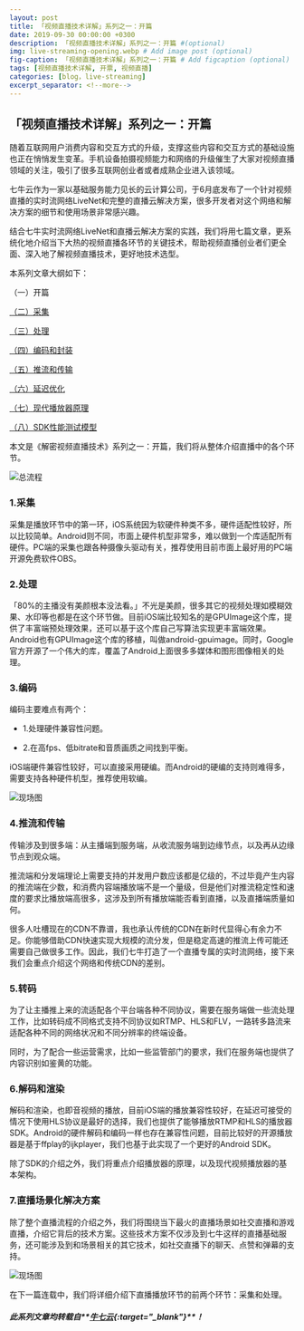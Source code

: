 ```yaml
---
layout: post
title: 「视频直播技术详解」系列之一：开篇
date: 2019-09-30 00:00:00 +0300
description: 「视频直播技术详解」系列之一：开篇 #(optional)
img: live-streaming-opening.webp # Add image post (optional)
fig-caption: 「视频直播技术详解」系列之一：开篇 # Add figcaption (optional)
tags: [视频直播技术详解, 开票, 视频直播]
categories: [blog，live-streaming]
excerpt_separator: <!--more-->
---
```


## **「视频直播技术详解」系列之一：开篇**

随着互联网用户消费内容和交互方式的升级，支撑这些内容和交互方式的基础设施也正在悄悄发生变革。手机设备拍摄视频能力<!--more-->和网络的升级催生了大家对视频直播领域的关注，吸引了很多互联网创业者或者成熟企业进入该领域。

七牛云作为一家以基础服务能力见长的云计算公司，于6月底发布了一个针对视频直播的实时流网络LiveNet和完整的直播云解决方案，很多开发者对这个网络和解决方案的细节和使用场景非常感兴趣。

结合七牛实时流网络LiveNet和直播云解决方案的实践，我们将用七篇文章，更系统化地介绍当下大热的视频直播各环节的关键技术，帮助视频直播创业者们更全面、深入地了解视频直播技术，更好地技术选型。

本系列文章大纲如下：

（一）开篇

[（二）采集](https://wowfrank.github.io/live-streaming-collection/)

[（三）处理](https://wowfrank.github.io/live-streaming-proceed/)

[（四）编码和封装](https://wowfrank.github.io/live-streaming-code-and-encapsulation/)

[（五）推流和传输](https://wowfrank.github.io/live-streaming-push-and-transport/)

[（六）延迟优化](https://wowfrank.github.io/live-streaming-optimize-latency/)

[（七）现代播放器原理](https://wowfrank.github.io/live-streaming-theory-of-modern-player/)

[（八）SDK性能测试模型](https://wowfrank.github.io/live-streaming-model-of-sdk-testing/)

本文是《解密视频直播技术》系列之一：开篇，我们将从整体介绍直播中的各个环节。

![总流程]({{site.baseurl}}/assets/img/live-streaming-opening.webp)

### **1.采集**

采集是播放环节中的第一环，iOS系统因为软硬件种类不多，硬件适配性较好，所以比较简单。Android则不同，市面上硬件机型非常多，难以做到一个库适配所有硬件。PC端的采集也跟各种摄像头驱动有关，推荐使用目前市面上最好用的PC端开源免费软件OBS。

### **2.处理**

「80%的主播没有美颜根本没法看。」不光是美颜，很多其它的视频处理如模糊效果、水印等也都是在这个环节做。目前iOS端比较知名的是GPUImage这个库，提供了丰富端预处理效果，还可以基于这个库自己写算法实现更丰富端效果。Android也有GPUImage这个库的移植，叫做android-gpuimage。同时，Google官方开源了一个伟大的库，覆盖了Android上面很多多媒体和图形图像相关的处理。

### **3.编码**

编码主要难点有两个：

* 1.处理硬件兼容性问题。

* 2.在高fps、低bitrate和音质画质之间找到平衡。

iOS端硬件兼容性较好，可以直接采用硬编。而Android的硬编的支持则难得多，需要支持各种硬件机型，推荐使用软编。

![现场图]({{site.baseurl}}/assets/img/live-streaming-opening-1.webp)

### **4.推流和传输**

传输涉及到很多端：从主播端到服务端，从收流服务端到边缘节点，以及再从边缘节点到观众端。

推流端和分发端理论上需要支持的并发用户数应该都是亿级的，不过毕竟产生内容的推流端在少数，和消费内容端播放端不是一个量级，但是他们对推流稳定性和速度的要求比播放端高很多，这涉及到所有播放端能否看到直播，以及直播端质量如何。

很多人吐槽现在的CDN不靠谱，我也承认传统的CDN在新时代显得心有余力不足。你能够借助CDN快速实现大规模的流分发，但是稳定高速的推流上传可能还需要自己做很多工作。因此，我们七牛打造了一个直播专属的实时流网络，接下来我们会重点介绍这个网络和传统CDN的差别。

### **5.转码**

为了让主播推上来的流适配各个平台端各种不同协议，需要在服务端做一些流处理工作，比如转码成不同格式支持不同协议如RTMP、HLS和FLV，一路转多路流来适配各种不同的网络状况和不同分辨率的终端设备。

同时，为了配合一些运营需求，比如一些监管部门的要求，我们在服务端也提供了内容识别如鉴黄的功能。

### **6.解码和渲染**

解码和渲染，也即音视频的播放，目前iOS端的播放兼容性较好，在延迟可接受的情况下使用HLS协议是最好的选择，我们也提供了能够播放RTMP和HLS的播放器SDK。Android的硬件解码和编码一样也存在兼容性问题，目前比较好的开源播放器是基于ffplay的ijkplayer，我们也基于此实现了一个更好的Android SDK。

除了SDK的介绍之外，我们将重点介绍播放器的原理，以及现代视频播放器的基本架构。

### **7.直播场景化解决方案**

除了整个直播流程的介绍之外，我们将围绕当下最火的直播场景如社交直播和游戏直播，介绍它背后的技术方案。这些技术方案不仅涉及到七牛这样的直播基础服务，还可能涉及到和场景相关的其它技术，如社交直播下的聊天、点赞和弹幕的支持。

![现场图]({{site.baseurl}}/assets/img/live-streaming-opening-2.webp)

在下一篇连载中，我们将详细介绍下直播播放环节的前两个环节：采集和处理。

##### 此系列文章均转载自**[牛七云](https://www.qiniu.com/){:target="_blank"}**！